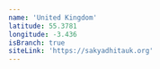 ```yaml
---
name: 'United Kingdom'
latitude: 55.3781
longitude: -3.436
isBranch: true
siteLink: 'https://sakyadhitauk.org'
---
```

